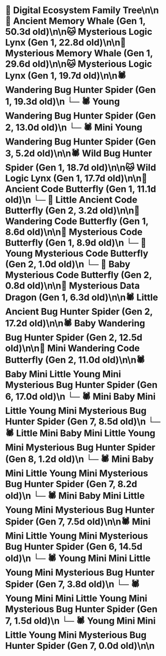 # 🌳 Digital Ecosystem Family Tree\n\n🐋 Ancient Memory Whale (Gen 1, 50.3d old)\n\n🐱 Mysterious Logic Lynx (Gen 1, 22.8d old)\n\n🐋 Mysterious Memory Whale (Gen 1, 29.6d old)\n\n🐱 Mysterious Logic Lynx (Gen 1, 19.7d old)\n\n🕷️ Wandering Bug Hunter Spider (Gen 1, 19.3d old)\n  └─ 🕷️ Young Wandering Bug Hunter Spider (Gen 2, 13.0d old)\n    └─ 🕷️ Mini Young Wandering Bug Hunter Spider (Gen 3, 5.2d old)\n\n🕷️ Wild Bug Hunter Spider (Gen 1, 18.7d old)\n\n🐱 Wild Logic Lynx (Gen 1, 17.7d old)\n\n🦋 Ancient Code Butterfly (Gen 1, 11.1d old)\n  └─ 🦋 Little Ancient Code Butterfly (Gen 2, 3.2d old)\n\n🦋 Wandering Code Butterfly (Gen 1, 8.6d old)\n\n🦋 Mysterious Code Butterfly (Gen 1, 8.9d old)\n  └─ 🦋 Young Mysterious Code Butterfly (Gen 2, 1.0d old)\n  └─ 🦋 Baby Mysterious Code Butterfly (Gen 2, 0.8d old)\n\n🐉 Mysterious Data Dragon (Gen 1, 6.3d old)\n\n🕷️ Little Ancient Bug Hunter Spider (Gen 2, 17.2d old)\n\n🕷️ Baby Wandering Bug Hunter Spider (Gen 2, 12.5d old)\n\n🦋 Mini Wandering Code Butterfly (Gen 2, 11.0d old)\n\n🕷️ Baby Mini Little Young Mini Mysterious Bug Hunter Spider (Gen 6, 17.0d old)\n  └─ 🕷️ Mini Baby Mini Little Young Mini Mysterious Bug Hunter Spider (Gen 7, 8.5d old)\n    └─ 🕷️ Little Mini Baby Mini Little Young Mini Mysterious Bug Hunter Spider (Gen 8, 1.2d old)\n  └─ 🕷️ Mini Baby Mini Little Young Mini Mysterious Bug Hunter Spider (Gen 7, 8.2d old)\n  └─ 🕷️ Mini Baby Mini Little Young Mini Mysterious Bug Hunter Spider (Gen 7, 7.5d old)\n\n🕷️ Mini Mini Little Young Mini Mysterious Bug Hunter Spider (Gen 6, 14.5d old)\n  └─ 🕷️ Young Mini Mini Little Young Mini Mysterious Bug Hunter Spider (Gen 7, 3.8d old)\n  └─ 🕷️ Young Mini Mini Little Young Mini Mysterious Bug Hunter Spider (Gen 7, 1.5d old)\n  └─ 🕷️ Young Mini Mini Little Young Mini Mysterious Bug Hunter Spider (Gen 7, 0.0d old)\n\n